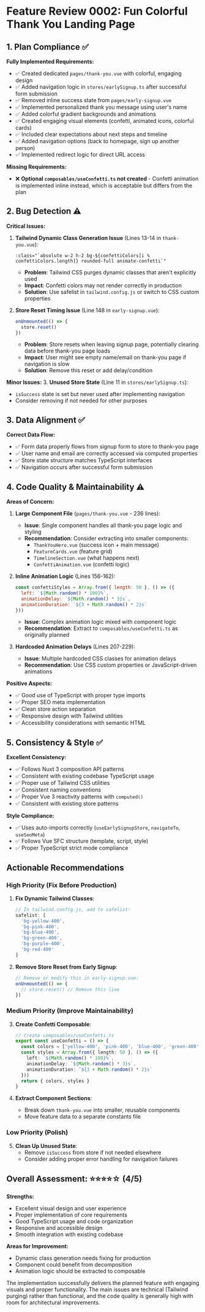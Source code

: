 # Feature Review 0002: Fun Colorful Thank You Landing Page

## 1. Plan Compliance ✅

**Fully Implemented Requirements:**
- ✅ Created dedicated `pages/thank-you.vue` with colorful, engaging design
- ✅ Added navigation logic in `stores/earlySignup.ts` after successful form submission
- ✅ Removed inline success state from `pages/early-signup.vue`
- ✅ Implemented personalized thank you message using user's name
- ✅ Added colorful gradient backgrounds and animations
- ✅ Created engaging visual elements (confetti, animated icons, colorful cards)
- ✅ Included clear expectations about next steps and timeline
- ✅ Added navigation options (back to homepage, sign up another person)
- ✅ Implemented redirect logic for direct URL access

**Missing Requirements:**
- ❌ **Optional `composables/useConfetti.ts` not created** - Confetti animation is implemented inline instead, which is acceptable but differs from the plan

## 2. Bug Detection ⚠️

**Critical Issues:**
1. **Tailwind Dynamic Class Generation Issue** (Lines 13-14 in `thank-you.vue`):
   ```vue
   :class="`absolute w-2 h-2 bg-${confettiColors[i % confettiColors.length]} rounded-full animate-confetti`"
   ```
   - **Problem**: Tailwind CSS purges dynamic classes that aren't explicitly used
   - **Impact**: Confetti colors may not render correctly in production
   - **Solution**: Use safelist in `tailwind.config.js` or switch to CSS custom properties

2. **Store Reset Timing Issue** (Line 148 in `early-signup.vue`):
   ```javascript
   onUnmounted(() => {
     store.reset()
   })
   ```
   - **Problem**: Store resets when leaving signup page, potentially clearing data before thank-you page loads
   - **Impact**: User might see empty name/email on thank-you page if navigation is slow
   - **Solution**: Remove this reset or add delay/condition

**Minor Issues:**
3. **Unused Store State** (Line 11 in `stores/earlySignup.ts`):
   - `isSuccess` state is set but never used after implementing navigation
   - Consider removing if not needed for other purposes

## 3. Data Alignment ✅

**Correct Data Flow:**
- ✅ Form data properly flows from signup form to store to thank-you page
- ✅ User name and email are correctly accessed via computed properties
- ✅ Store state structure matches TypeScript interfaces
- ✅ Navigation occurs after successful form submission

## 4. Code Quality & Maintainability ⚠️

**Areas of Concern:**

1. **Large Component File** (`pages/thank-you.vue` - 236 lines):
   - **Issue**: Single component handles all thank-you page logic and styling
   - **Recommendation**: Consider extracting into smaller components:
     - `ThankYouHero.vue` (success icon + main message)
     - `FeatureCards.vue` (feature grid)
     - `TimelineSection.vue` (what happens next)
     - `ConfettiAnimation.vue` (confetti logic)

2. **Inline Animation Logic** (Lines 156-162):
   ```javascript
   const confettiStyles = Array.from({ length: 50 }, () => ({
     left: `${Math.random() * 100}%`,
     animationDelay: `${Math.random() * 3}s`,
     animationDuration: `${3 + Math.random() * 2}s`
   }))
   ```
   - **Issue**: Complex animation logic mixed with component logic
   - **Recommendation**: Extract to `composables/useConfetti.ts` as originally planned

3. **Hardcoded Animation Delays** (Lines 207-229):
   - **Issue**: Multiple hardcoded CSS classes for animation delays
   - **Recommendation**: Use CSS custom properties or JavaScript-driven animations

**Positive Aspects:**
- ✅ Good use of TypeScript with proper type imports
- ✅ Proper SEO meta implementation
- ✅ Clean store action separation
- ✅ Responsive design with Tailwind utilities
- ✅ Accessibility considerations with semantic HTML

## 5. Consistency & Style ✅

**Excellent Consistency:**
- ✅ Follows Nuxt 3 composition API patterns
- ✅ Consistent with existing codebase TypeScript usage
- ✅ Proper use of Tailwind CSS utilities
- ✅ Consistent naming conventions
- ✅ Proper Vue 3 reactivity patterns with `computed()`
- ✅ Consistent with existing store patterns

**Style Compliance:**
- ✅ Uses auto-imports correctly (`useEarlySignupStore`, `navigateTo`, `useSeoMeta`)
- ✅ Follows Vue SFC structure (template, script, style)
- ✅ Proper TypeScript strict mode compliance

## Actionable Recommendations

### High Priority (Fix Before Production)

1. **Fix Dynamic Tailwind Classes**:
   ```javascript
   // In tailwind.config.js, add to safelist:
   safelist: [
     'bg-yellow-400',
     'bg-pink-400', 
     'bg-blue-400',
     'bg-green-400',
     'bg-purple-400',
     'bg-red-400'
   ]
   ```

2. **Remove Store Reset from Early Signup**:
   ```javascript
   // Remove or modify this in early-signup.vue:
   onUnmounted(() => {
     // store.reset() // Remove this line
   })
   ```

### Medium Priority (Improve Maintainability)

3. **Create Confetti Composable**:
   ```typescript
   // Create composables/useConfetti.ts
   export const useConfetti = () => {
     const colors = ['yellow-400', 'pink-400', 'blue-400', 'green-400', 'purple-400', 'red-400']
     const styles = Array.from({ length: 50 }, () => ({
       left: `${Math.random() * 100}%`,
       animationDelay: `${Math.random() * 3}s`,
       animationDuration: `${3 + Math.random() * 2}s`
     }))
     return { colors, styles }
   }
   ```

4. **Extract Component Sections**:
   - Break down `thank-you.vue` into smaller, reusable components
   - Move feature data to a separate constants file

### Low Priority (Polish)

5. **Clean Up Unused State**:
   - Remove `isSuccess` from store if not needed elsewhere
   - Consider adding proper error handling for navigation failures

## Overall Assessment: ⭐⭐⭐⭐☆ (4/5)

**Strengths:**
- Excellent visual design and user experience
- Proper implementation of core requirements
- Good TypeScript usage and code organization
- Responsive and accessible design
- Smooth integration with existing codebase

**Areas for Improvement:**
- Dynamic class generation needs fixing for production
- Component could benefit from decomposition
- Animation logic should be extracted to composable

The implementation successfully delivers the planned feature with engaging visuals and proper functionality. The main issues are technical (Tailwind purging) rather than functional, and the code quality is generally high with room for architectural improvements.
